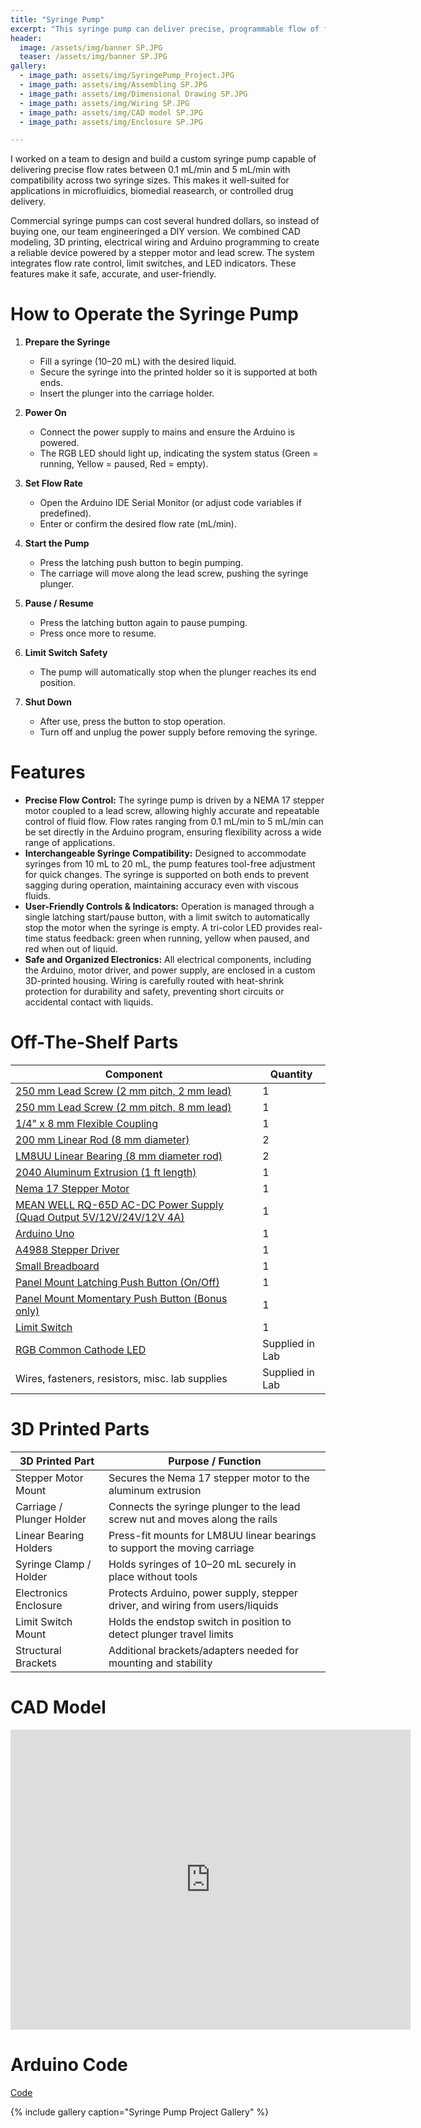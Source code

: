 ```yaml
---
title: "Syringe Pump"
excerpt: "This syringe pump can deliver precise, programmable flow of fluids contained in a syringe, with support for multiple syringe sizes!"
header:
  image: /assets/img/banner SP.JPG
  teaser: /assets/img/banner SP.JPG
gallery:
  - image_path: assets/img/SyringePump_Project.JPG
  - image_path: assets/img/Assembling SP.JPG
  - image_path: assets/img/Dimensional Drawing SP.JPG
  - image_path: assets/img/Wiring SP.JPG
  - image_path: assets/img/CAD model SP.JPG
  - image_path: assets/img/Enclosure SP.JPG

---
```


I worked on a team to design and build a custom syringe pump capable of delivering precise flow rates between 0.1 mL/min and 5 mL/min with compatibility across two syringe sizes. This makes it well-suited for applications in microfluidics, biomedial reasearch, or controlled drug delivery. 

Commercial syringe pumps can cost several hundred dollars, so instead of buying one, our team engineeringed a DIY version. We combined CAD modeling, 3D printing, electrical wiring and Arduino programming to create a reliable device powered by a stepper motor and lead screw. The system integrates flow rate control, limit switches, and LED indicators. These features make it safe, accurate, and user-friendly. 


# How to Operate the Syringe Pump 
1. **Prepare the Syringe**  
   - Fill a syringe (10–20 mL) with the desired liquid.  
   - Secure the syringe into the printed holder so it is supported at both ends.  
   - Insert the plunger into the carriage holder.  

2. **Power On**  
   - Connect the power supply to mains and ensure the Arduino is powered.  
   - The RGB LED should light up, indicating the system status (Green = running, Yellow = paused, Red = empty).  

3. **Set Flow Rate**  
   - Open the Arduino IDE Serial Monitor (or adjust code variables if predefined).  
   - Enter or confirm the desired flow rate (mL/min).  

4. **Start the Pump**  
   - Press the latching push button to begin pumping.  
   - The carriage will move along the lead screw, pushing the syringe plunger.  

5. **Pause / Resume**  
   - Press the latching button again to pause pumping.  
   - Press once more to resume.  

6. **Limit Switch Safety**  
   - The pump will automatically stop when the plunger reaches its end position.  

7. **Shut Down**  
   - After use, press the button to stop operation.  
   - Turn off and unplug the power supply before removing the syringe.  


# Features

* **Precise Flow Control:** The syringe pump is driven by a NEMA 17 stepper motor coupled to a lead screw, allowing highly accurate and repeatable control of fluid flow. Flow rates ranging from 0.1 mL/min to 5 mL/min can be set directly in the Arduino program, ensuring flexibility across a wide range of applications.
* **Interchangeable Syringe Compatibility:** Designed to accommodate syringes from 10 mL to 20 mL, the pump features tool-free adjustment for quick changes. The syringe is supported on both ends to prevent sagging during operation, maintaining accuracy even with viscous fluids.
* **User-Friendly Controls & Indicators:** Operation is managed through a single latching start/pause button, with a limit switch to automatically stop the motor when the syringe is empty. A tri-color LED provides real-time status feedback: green when running, yellow when paused, and red when out of liquid.
* **Safe and Organized Electronics:** All electrical components, including the Arduino, motor driver, and power supply, are enclosed in a custom 3D-printed housing. Wiring is carefully routed with heat-shrink protection for durability and safety, preventing short circuits or accidental contact with liquids.


# Off-The-Shelf Parts

| Component                                                                 | Quantity |
|---------------------------------------------------------------------------|----------|
| [250 mm Lead Screw (2 mm pitch, 2 mm lead)](https://www.amazon.com/dp/B07R1H5ZMV/ref=cm_sw_em_r_mt_dp_0YZ13D4HQBGW2Z86PBV1?_encoding=UTF8&psc=1) | 1 |
| [250 mm Lead Screw (2 mm pitch, 8 mm lead)](https://amzn.to/3infwI0) | 1 |
| [1/4" x 8 mm Flexible Coupling](https://openbuildspartstore.com/1-4-x-8mm-flexible-coupling/) | 1 |
| [200 mm Linear Rod (8 mm diameter)](https://www.amazon.com/dp/B07MPGWJMS/ref=cm_sw_em_r_mt_dp_X5AQS0ES7JH8JG83AAZ3) | 2 |
| [LM8UU Linear Bearing (8 mm diameter rod)](https://www.amazon.com/dp/B07R1H5ZMV/ref=cm_sw_em_r_mt_dp_0YZ13D4HQBGW2Z86PBV1?_encoding=UTF8&psc=1) | 2 |
| [2040 Aluminum Extrusion (1 ft length)](https://openbuildspartstore.com/v-slot-20x40-linear-rail/) | 1 |
| [Nema 17 Stepper Motor](https://www.amazon.com/gp/product/B07LF898KN/ref=ppx_yo_dt_b_search_asin_title?ie=UTF8&th=1) | 1 |
| [MEAN WELL RQ-65D AC-DC Power Supply (Quad Output 5V/12V/24V/12V 4A)](https://grabcad.com/library/mean-well-rt-65-1) | 1 |
| [Arduino Uno](https://www.amazon.com/dp/B005T9HGLI/ref=cm_sw_em_r_mt_dp_A8CZ056TM52EJGZTGZGR?_encoding=UTF8&psc=1) | 1 |
| [A4988 Stepper Driver](https://www.amazon.com/dp/B007R9TUJE/ref=cm_sw_em_r_mt_dp_TY8JGK0CJD1JEJM4BNNJ) | 1 |
| [Small Breadboard](https://www.amazon.com/dp/B01FFGAKK8/ref=cm_sw_em_r_mt_dp_V0YKTYKDWMR8WHTKA53T?_encoding=UTF8&psc=1) | 1 |
| [Panel Mount Latching Push Button (On/Off)](https://www.amazon.com/dp/B082VYXDF1/ref=cm_sw_em_r_mt_dp_N6Q28CAGPAYCKCSJKDDC?_encoding=UTF8&psc=1) | 1 |
| [Panel Mount Momentary Push Button (Bonus only)](https://amzn.to/3VxQ29h) | 1 |
| [Limit Switch](https://www.amazon.com/gp/product/B07X142VGC) | 1 |
| [RGB Common Cathode LED](https://www.amazon.com/dp/B0194Y6MW2/ref=cm_sw_em_r_mt_dp_FW3CFQT7ZGFQ2R04N6G3?_encoding=UTF8&psc=1) | Supplied in Lab |
| Wires, fasteners, resistors, misc. lab supplies | Supplied in Lab |


# 3D Printed Parts

| 3D Printed Part        | Purpose / Function |
|-------------------------|--------------------|
| Stepper Motor Mount     | Secures the Nema 17 stepper motor to the aluminum extrusion |
| Carriage / Plunger Holder | Connects the syringe plunger to the lead screw nut and moves along the rails |
| Linear Bearing Holders  | Press-fit mounts for LM8UU linear bearings to support the moving carriage |
| Syringe Clamp / Holder  | Holds syringes of 10–20 mL securely in place without tools |
| Electronics Enclosure   | Protects Arduino, power supply, stepper driver, and wiring from users/liquids |
| Limit Switch Mount      | Holds the endstop switch in position to detect plunger travel limits |
| Structural Brackets     | Additional brackets/adapters needed for mounting and stability |


# CAD Model
<iframe src="https://vanderbilt643.autodesk360.com/shares/public/SH286ddQT78850c0d8a4cf95ba431c8819cd?mode=embed" width="640" height="480" allowfullscreen="true" webkitallowfullscreen="true" mozallowfullscreen="true"  frameborder="0"></iframe>


# Arduino Code
[Code](https://github.com/isabellepham/isabellepham.github.io/blob/c34c52e08708b741211094d6f41af621a22731a7/code/syringe%20pump%20arduino) 

{% include gallery caption="Syringe Pump Project Gallery" %}
